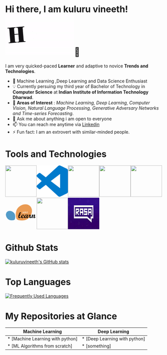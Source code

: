 # Hi there, I am kuluru vineeth! ![hi](https://github.com/kuluruvineeth/kuluruvineeth/blob/main/hi.gif)👋

I am very quicked-paced **Learner** and adaptive to novice **Trends and Technologies**.

- 🔭 Machine Learning ,Deep Learning and Data Science Enthusiast
- 💡 Currently persuing my third year of Bachelor of Technology in **Computer Science** at **Indian Institute of Information Technology Dharwad**.
- 🌈 **Areas of Interest** : *Machine Learning, Deep Learning, Computer Vision, Natural Language Processing, Generative Adversary Networks and Time-series Forecasting*.
- 💬 Ask me about anything i am open to everyone  
- 📫 You can reach me anytime via [Linkedin](https://www.linkedin.com/in/kuluruvineeth/)
- ⚡ Fun fact: I am an extrovert with similar-minded people.

# Tools and Technologies
<img src="https://github.com/simple-icons/simple-icons/blob/fd422e663e915ce6a91108852aafece0d967f310/icons/amazonaws.svg" width="100" height="100"><img src="https://github.com/simple-icons/simple-icons/blob/fd422e663e915ce6a91108852aafece0d967f310/icons/visualstudiocode.svg" width="100" height="100"><img src="https://github.com/simple-icons/simple-icons/blob/fd422e663e915ce6a91108852aafece0d967f310/icons/docker.svg" width="100" height="100"><img src="https://github.com/simple-icons/simple-icons/blob/fd422e663e915ce6a91108852aafece0d967f310/icons/jupyter.svg" width="100" height="100"><img src="https://camo.githubusercontent.com/d441b09246a1e2c7ef0eaf05f1523d5250885a27b5b23324e1196d78aa30f056/68747470733a2f2f6b657261732e696f2f696d672f6c6f676f2e706e67" width="100" height="100"><img src="https://raw.githubusercontent.com/github/explore/80688e429a7d4ef2fca1e82350fe8e3517d3494d/topics/scikit-learn/scikit-learn.png" width="100" height="100"><img src="https://camo.githubusercontent.com/f03212f62e15fe853fc20661bc8355ddcae03538f40d1908d40ecd98f418318a/68747470733a2f2f70616c616e63656c692e636f6d2f323031372f31302f30312f323031372f313030316f70656e637670792f696d6731332e706e67" width="100" height="100"><img src="https://github.com/kuluruvineeth/kuluruvineeth/blob/main/Rasa.jpeg" width="100" height="100">

# Github Stats
[![kuluruvineeth's GitHub stats](https://github-readme-stats.vercel.app/api?username=kuluruvineeth&show_icons=true&theme=radical)](https://github.com/kuluruvineeth/github-readme-stats)

# Top Languages
[![Frequently Used Languages](https://github-readme-stats.vercel.app/api/top-langs/?username=kuluruvineeth&layout=compact&theme=radical)](https://github.com/kuluruvineeth/github-readme-stats)

# My Repositories at Glance

 | Machine Learning                  | Deep Learning                | 
 |-----------------------------------|------------------------------|
 | * [Machine Learning with python]  | * [Deep Learning with python]|
 | * [ML Algorithms from scratch]    | * [something]                | 
                        



<!--
**kuluruvineeth/kuluruvineeth** is a ✨ _special_ ✨ repository because its `README.md` (this file) appears on your GitHub profile.

Here are some ideas to get you started:

- 🔭 
- 🌱 I’m currently learning ...
- 👯 I’m looking to collaborate on ...
- 🤔 I’m looking for help with ...
- 💬 Ask me about ...
- 📫 How to reach me: ...
- 😄 Pronouns: ...
- ⚡ Fun fact: ...
-->
